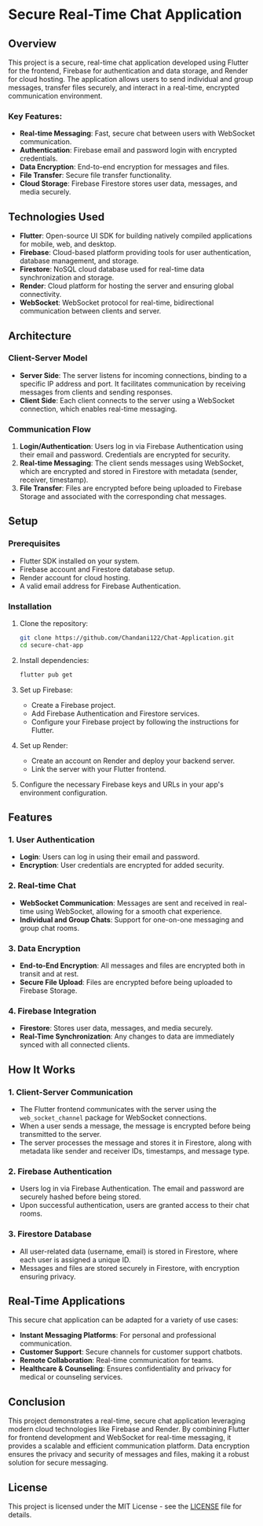 # Secure Real-Time Chat Application

## Overview

This project is a secure, real-time chat application developed using Flutter for the frontend, Firebase for authentication and data storage, and Render for cloud hosting. The application allows users to send individual and group messages, transfer files securely, and interact in a real-time, encrypted communication environment.

### Key Features:
- **Real-time Messaging**: Fast, secure chat between users with WebSocket communication.
- **Authentication**: Firebase email and password login with encrypted credentials.
- **Data Encryption**: End-to-end encryption for messages and files.
- **File Transfer**: Secure file transfer functionality.
- **Cloud Storage**: Firebase Firestore stores user data, messages, and media securely.

## Technologies Used

- **Flutter**: Open-source UI SDK for building natively compiled applications for mobile, web, and desktop.
- **Firebase**: Cloud-based platform providing tools for user authentication, database management, and storage.
- **Firestore**: NoSQL cloud database used for real-time data synchronization and storage.
- **Render**: Cloud platform for hosting the server and ensuring global connectivity.
- **WebSocket**: WebSocket protocol for real-time, bidirectional communication between clients and server.

## Architecture

### Client-Server Model
- **Server Side**: The server listens for incoming connections, binding to a specific IP address and port. It facilitates communication by receiving messages from clients and sending responses.
- **Client Side**: Each client connects to the server using a WebSocket connection, which enables real-time messaging.

### Communication Flow
1. **Login/Authentication**: Users log in via Firebase Authentication using their email and password. Credentials are encrypted for security.
2. **Real-time Messaging**: The client sends messages using WebSocket, which are encrypted and stored in Firestore with metadata (sender, receiver, timestamp).
3. **File Transfer**: Files are encrypted before being uploaded to Firebase Storage and associated with the corresponding chat messages.

## Setup

### Prerequisites

- Flutter SDK installed on your system.
- Firebase account and Firestore database setup.
- Render account for cloud hosting.
- A valid email address for Firebase Authentication.

### Installation

1. Clone the repository:
   ```bash
   git clone https://github.com/Chandani122/Chat-Application.git
   cd secure-chat-app
   ```

2. Install dependencies:
   ```bash
   flutter pub get
   ```

3. Set up Firebase:
   - Create a Firebase project.
   - Add Firebase Authentication and Firestore services.
   - Configure your Firebase project by following the instructions for Flutter.

4. Set up Render:
   - Create an account on Render and deploy your backend server.
   - Link the server with your Flutter frontend.

5. Configure the necessary Firebase keys and URLs in your app's environment configuration.

## Features

### 1. User Authentication
- **Login**: Users can log in using their email and password.
- **Encryption**: User credentials are encrypted for added security.

### 2. Real-time Chat
- **WebSocket Communication**: Messages are sent and received in real-time using WebSocket, allowing for a smooth chat experience.
- **Individual and Group Chats**: Support for one-on-one messaging and group chat rooms.

### 3. Data Encryption
- **End-to-End Encryption**: All messages and files are encrypted both in transit and at rest.
- **Secure File Upload**: Files are encrypted before being uploaded to Firebase Storage.

### 4. Firebase Integration
- **Firestore**: Stores user data, messages, and media securely.
- **Real-Time Synchronization**: Any changes to data are immediately synced with all connected clients.

## How It Works

### 1. Client-Server Communication
- The Flutter frontend communicates with the server using the `web_socket_channel` package for WebSocket connections.
- When a user sends a message, the message is encrypted before being transmitted to the server.
- The server processes the message and stores it in Firestore, along with metadata like sender and receiver IDs, timestamps, and message type.

### 2. Firebase Authentication
- Users log in via Firebase Authentication. The email and password are securely hashed before being stored.
- Upon successful authentication, users are granted access to their chat rooms.

### 3. Firestore Database
- All user-related data (username, email) is stored in Firestore, where each user is assigned a unique ID.
- Messages and files are stored securely in Firestore, with encryption ensuring privacy.

## Real-Time Applications

This secure chat application can be adapted for a variety of use cases:
- **Instant Messaging Platforms**: For personal and professional communication.
- **Customer Support**: Secure channels for customer support chatbots.
- **Remote Collaboration**: Real-time communication for teams.
- **Healthcare & Counseling**: Ensures confidentiality and privacy for medical or counseling services.

## Conclusion

This project demonstrates a real-time, secure chat application leveraging modern cloud technologies like Firebase and Render. By combining Flutter for frontend development and WebSocket for real-time messaging, it provides a scalable and efficient communication platform. Data encryption ensures the privacy and security of messages and files, making it a robust solution for secure messaging.

## License

This project is licensed under the MIT License - see the [LICENSE](LICENSE) file for details.